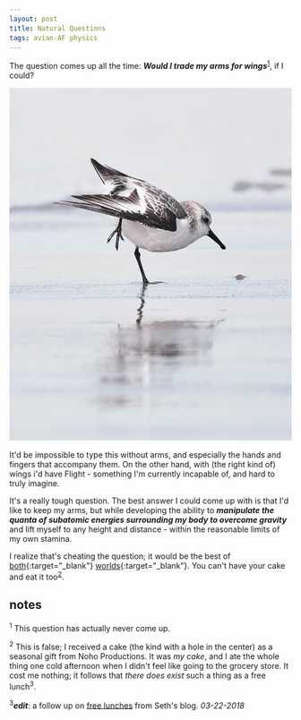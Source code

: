 ```yaml
---
layout: post
title: Natural Questions
tags: avian-AF physics
---
```


The question comes up all the time: **_Would I trade my arms for wings_**<sup>[1](#notes)</sup>, if I could? 

![sanderling at Breezy Point](/images/2018-0213-breezy-0618-V.jpg)

It'd be impossible to type this without arms, and especially the hands and fingers that accompany them. On the other hand, with (the right kind of) wings i'd have Flight - something I'm currently incapable of, and hard to truly imagine. 

It's a really tough question. The best answer I could come up with is that I'd like to keep my arms, but while developing the ability to **_manipulate the quanta of subatomic energies surrounding my body to overcome gravity_** and lift myself to any height and distance - within the reasonable limits of my own stamina.

I realize that's cheating the question; it would be the best of [both](https://en.wikipedia.org/wiki/General_relativity){:target="_blank"} [worlds](https://en.wikipedia.org/wiki/Quantum_mechanics){:target="_blank"}. You can't have your cake and eat it too<sup>[2](#notes)</sup>.

## notes

<sup>1</sup> This question has actually never come up.

<sup>2</sup> This is false; I received a cake (the kind with a hole in the center) as a seasonal gift from Noho Productions. It was _my cake_, and I ate the whole thing one cold afternoon when I didn't feel like going to the grocery store. It cost me nothing; it follows that _there does exist_ such a thing as a free lunch<sup>3</sup>.

<sup>3</sup>**_edit_**: a follow up on [free lunches](http://sethgodin.typepad.com/seths_blog/2018/03/yes-theres-a-free-lunch.html) from Seth's blog. _03-22-2018_
